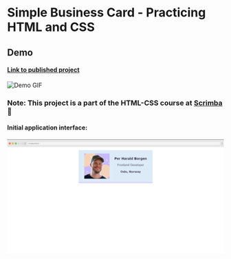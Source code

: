 # Simple Business Card - Practicing HTML and CSS

## Demo
#### [Link to published project](https://delightful-lamington-178538.netlify.app)

![Demo GIF](images/screen-capture.gif)


### Note: This project is a part of the HTML-CSS course at [Scrimba](https://scrimba.com) 🚀
#### Initial application interface:
![Initial application interface screenshot](images/initial%20application%20interface.png)